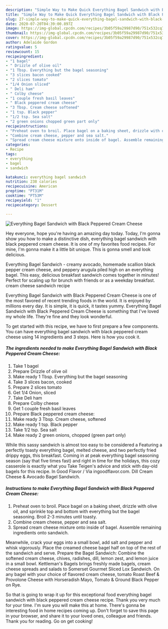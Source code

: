 ```yaml
---
description: "Simple Way to Make Quick Everything Bagel Sandwich with Black Peppered Cream Cheese"
title: "Simple Way to Make Quick Everything Bagel Sandwich with Black Peppered Cream Cheese"
slug: 27-simple-way-to-make-quick-everything-bagel-sandwich-with-black-peppered-cream-cheese
date: 2020-07-20T04:39:00.897Z
image: https://img-global.cpcdn.com/recipes/3b05f59a29987d90/751x532cq70/everything-bagel-sandwich-with-black-peppered-cream-cheese-recipe-main-photo.jpg
thumbnail: https://img-global.cpcdn.com/recipes/3b05f59a29987d90/751x532cq70/everything-bagel-sandwich-with-black-peppered-cream-cheese-recipe-main-photo.jpg
cover: https://img-global.cpcdn.com/recipes/3b05f59a29987d90/751x532cq70/everything-bagel-sandwich-with-black-peppered-cream-cheese-recipe-main-photo.jpg
author: Adelaide Gordon
ratingvalue: 5
reviewcount: 15
recipeingredient:
- "1 bagel"
- " Drizzle of olive oil"
- "1 Tbsp. Everything but the bagel seasoning"
- "3 slices bacon cooked"
- "2 slices tomato"
- "1/4 Onion sliced"
- " Deli ham"
- " Colby cheese"
- "1 couple fresh basil leaves"
- " Black peppered cream cheese"
- "3 Tbsp. Cream cheese softened"
- "1 tsp. Black pepper"
- "1/2 tsp. Sea salt"
- "2 green onions chopped green part only"
recipeinstructions:
- "Preheat oven to broil. Place bagel on a baking sheet, drizzle with olive oil, and sprinkle top and bottom with everything but the bagel seasoning. Broil 2-3 minutes until toasty."
- "Combine cream cheese, pepper and sea salt."
- "Spread cream cheese mixture onto inside of bagel. Assemble remaining ingredients onto sandwich."
categories:
- Recipe
tags:
- everything
- bagel
- sandwich

katakunci: everything bagel sandwich 
nutrition: 238 calories
recipecuisine: American
preptime: "PT31M"
cooktime: "PT53M"
recipeyield: "1"
recipecategory: Dessert

---
```



![Everything Bagel Sandwich with Black Peppered Cream Cheese](https://img-global.cpcdn.com/recipes/3b05f59a29987d90/751x532cq70/everything-bagel-sandwich-with-black-peppered-cream-cheese-recipe-main-photo.jpg)

Hey everyone, hope you're having an amazing day today. Today, I'm gonna show you how to make a distinctive dish, everything bagel sandwich with black peppered cream cheese. It is one of my favorites food recipes. For mine, I'm gonna make it a little bit unique. This is gonna smell and look delicious.

Everything Bagel Sandwich - creamy avocado, homemade scallion black pepper cream cheese, and peppery arugula piled high on an everything bagel. This easy, delicious breakfast sandwich comes together in minutes! Perfect for scaling up for brunch with friends or as a weekday breakfast. cream cheese sandwich recipe

Everything Bagel Sandwich with Black Peppered Cream Cheese is one of the most favored of recent trending foods in the world. It is enjoyed by millions every day. It is simple, it is quick, it tastes yummy. Everything Bagel Sandwich with Black Peppered Cream Cheese is something that I've loved my whole life. They're fine and they look wonderful.


To get started with this recipe, we have to first prepare a few components. You can have everything bagel sandwich with black peppered cream cheese using 14 ingredients and 3 steps. Here is how you cook it.

<!--inarticleads1-->

##### The ingredients needed to make Everything Bagel Sandwich with Black Peppered Cream Cheese:

1. Take 1 bagel
1. Prepare  Drizzle of olive oil
1. Make ready 1 Tbsp. Everything but the bagel seasoning
1. Take 3 slices bacon, cooked
1. Prepare 2 slices tomato
1. Get 1/4 Onion, sliced
1. Take  Deli ham
1. Prepare  Colby cheese
1. Get 1 couple fresh basil leaves
1. Prepare  Black peppered cream cheese:
1. Make ready 3 Tbsp. Cream cheese, softened
1. Make ready 1 tsp. Black pepper
1. Take 1/2 tsp. Sea salt
1. Make ready 2 green onions, chopped (green part only)


While this sassy sandwich is almost too easy to be considered a Featuring a perfectly toasty everything bagel, melted cheese, and two perfectly fried drippy eggs, this breakfast. Coming in at peak everything bagel seasoning season (say that five times fast) and right in time for the holidays, this cozy casserole is exactly what you Take Teigen&#39;s advice and stick with day-old bagels for this recipe. In Good Flavor / Via ingoodflavor.com. Dill Cream Cheese &amp; Avocado Bagel Sandwich. 

<!--inarticleads2-->

##### Instructions to make Everything Bagel Sandwich with Black Peppered Cream Cheese:

1. Preheat oven to broil. Place bagel on a baking sheet, drizzle with olive oil, and sprinkle top and bottom with everything but the bagel seasoning. Broil 2-3 minutes until toasty.
1. Combine cream cheese, pepper and sea salt.
1. Spread cream cheese mixture onto inside of bagel. Assemble remaining ingredients onto sandwich.


Meanwhile, crack your eggs into a small bowl, add salt and pepper and whisk vigorously. Place the creamed cheese bagel half on top of the rest of the sandwich and serve. Prepare the Bagel Sandwich: Combine the softened cream cheese, chives, radishes, dill, lemon zest, and lemon juice in a small bowl. Kettleman&#39;s Bagels brings freshly made bagels, cream cheese spreads and salads to Somerset Gourmet Sliced Lox Sandwich. On any bagel with your choice of flavored cream cheese, tomato Roast Beef &amp; Provolone Cheese with Horseradish Mayo, Tomato &amp; Ground Black Pepper on Rye. 

So that is going to wrap it up for this exceptional food everything bagel sandwich with black peppered cream cheese recipe. Thank you very much for your time. I'm sure you will make this at home. There's gonna be interesting food in home recipes coming up. Don't forget to save this page in your browser, and share it to your loved ones, colleague and friends. Thank you for reading. Go on get cooking!
